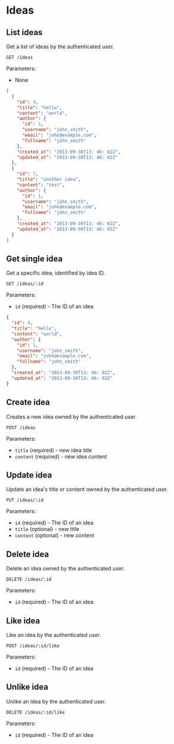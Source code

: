 # Ideas

## List ideas

Get a list of ideas by the authenticated user.

```
GET /ideas
```

Parameters:

- None

```json
[
  {
    "id": 4,
    "title": "hello",
    "content": "world",
    "author": {
      "id": 1,
      "username": "john_smith",
      "email": "john@example.com",
      "fullname": "john_smith"
    },
    "created_at": "2013-09-30T13: 46: 02Z",
    "updated_at": "2013-09-30T13: 46: 02Z"
  },
  {
    "id": 7,
    "title": "another idea",
    "content": "test",
    "author": {
      "id": 1,
      "username": "john_smith",
      "email": "john@example.com",
      "fullname": "john_smith"
    },
    "created_at": "2013-09-30T13: 46: 02Z",
    "updated_at": "2013-09-30T13: 46: 02Z"
  }
]
```

## Get single idea

Get a specific idea, identified by idea ID.

```
GET /ideas/:id
```

Parameters:

- `id` (required) - The ID of an idea

```json
{
  "id": 4,
  "title": "hello",
  "content": "world",
  "author": {
    "id": 1,
    "username": "john_smith",
    "email": "john@example.com",
    "fullname": "john_smith"
  },
  "created_at": "2013-09-30T13: 46: 02Z",
  "updated_at": "2013-09-30T13: 46: 02Z"
}
```

## Create idea

Creates a new idea owned by the authenticated user.

```
POST /ideas
```

Parameters:

- `title` (required) - new idea title
- `content` (required) - new idea content

## Update idea

Update an idea's title or content owned by the authenticated user.

```
PUT /ideas/:id
```

Parameters:

- `id` (required) - The ID of an idea
- `title` (optional) - new title
- `content` (optional) - new content

## Delete idea

Delete an idea owned by the authenticated user.

```
DELETE /ideas/:id
```

Parameters:

- `id` (required) - The ID of an idea

## Like idea

Like an idea by the authenticated user.

```
POST /ideas/:id/like
```

Parameters:

- `id` (required) - The ID of an idea

## Unlike idea

Unlike an idea by the authenticated user.

```
DELETE /ideas/:id/like
```

Parameters:

- `id` (required) - The ID of an idea
